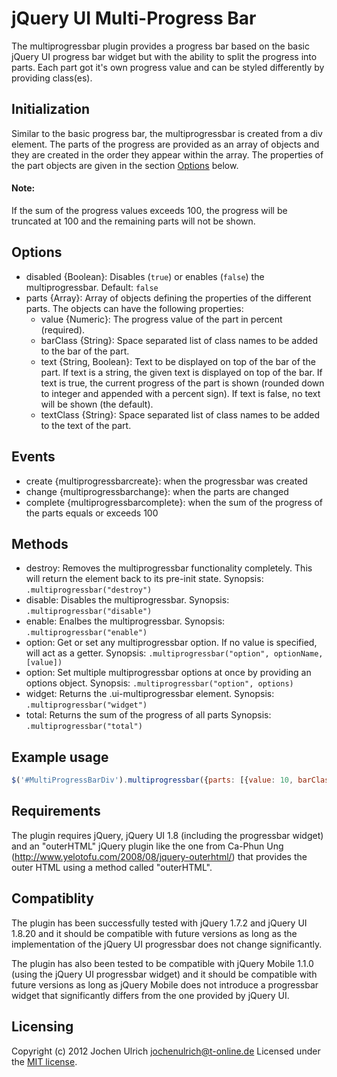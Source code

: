 jQuery UI Multi-Progress Bar
============================

The multiprogressbar plugin provides a progress bar based on the basic jQuery UI progress bar
widget but with the ability to split the progress into parts. Each part got it's own progress
value and can be styled differently by providing class(es).

Initialization
--------------
Similar to the basic progress bar, the multiprogressbar is created from a div element. The parts 
of the progress are provided as an array of objects and they are created in the order they appear
within the array. The properties of the part objects are given in the section [Options](#Options)
below.

#### Note: ####
If the sum of the progress values exceeds 100, the progress will be truncated at 100 and the
remaining parts will not be shown.

Options
-------
- disabled {Boolean}: Disables (`true`) or enables (`false`) the multiprogressbar. Default: `false`
- parts {Array}: Array of objects defining the properties of the different parts. The objects
	can have the following properties:
	- value {Numeric}: The progress value of the part in percent (required).
	- barClass {String}: Space separated list of class names to be added to the bar of the part.
	- text {String, Boolean}: Text to be displayed on top of the bar of the part. If text is a
		string, the given text is displayed on top of the bar. If text is true, the current progress
		of the part is shown (rounded down to integer and appended with a percent sign). If text is
		false, no text will be shown (the default).
	- textClass {String}: Space separated list of class names to be added to the text of the part.

Events
------
- create {multiprogressbarcreate}: when the progressbar was created
- change {multiprogressbarchange}: when the parts are changed
- complete {multiprogressbarcomplete}: when the sum of the progress of the parts equals or exceeds 100

Methods
-------
- destroy: Removes the multiprogressbar functionality completely. This will return the element back
	to its pre-init state.
	Synopsis: `.multiprogressbar("destroy")`
- disable: Disables the multiprogressbar.
	Synopsis: `.multiprogressbar("disable")`
- enable: Enalbes the multiprogressbar.
	Synopsis: `.multiprogressbar("enable")`
- option: Get or set any multiprogressbar option. If no value is specified, will act as a getter.
	Synopsis: `.multiprogressbar("option", optionName, [value])`
- option: Set multiple multiprogressbar options at once by providing an options object.
	Synopsis: `.multiprogressbar("option", options)`
- widget: Returns the .ui-multiprogressbar element.
	Synopsis: `.multiprogressbar("widget")`
- total: Returns the sum of the progress of all parts
	Synopsis: `.multiprogressbar("total")`

Example usage
-------------
```javascript
$('#MultiProgressBarDiv').multiprogressbar({parts: [{value: 10, barClass: 'FirstPartClass', text: true}, {value: 20, text: 'Critical', textClass: 'redText'}, {value: 35, barClass: 'ThirdPartClass ExtraClass'}]});
```

Requirements
------------
The plugin requires jQuery, jQuery UI 1.8 (including the progressbar widget) and an "outerHTML"
jQuery plugin like the one from Ca-Phun Ung (http://www.yelotofu.com/2008/08/jquery-outerhtml/) that
provides the outer HTML using a method called "outerHTML".

Compatiblity
------------
The plugin has been successfully tested with jQuery 1.7.2 and jQuery UI 1.8.20 and it should be
compatible with future versions as long as the implementation of the jQuery UI progressbar does
not change significantly.

The plugin has also been tested to be compatible with jQuery Mobile 1.1.0 (using the jQuery UI
progressbar widget) and it should be compatible with future versions as long as jQuery Mobile does
not introduce a progressbar widget that significantly differs from the one provided by jQuery UI.

Licensing
---------
Copyright (c) 2012 Jochen Ulrich <jochenulrich@t-online.de>
Licensed under the [MIT license](http://opensource.org/licenses/MIT).

